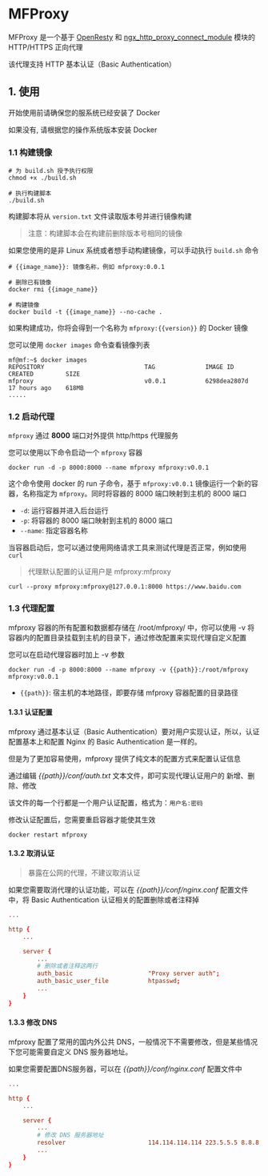 # MFProxy

MFProxy 是一个基于 [OpenResty](https://openresty.org/) 和 [ngx_http_proxy_connect_module](https://github.com/chobits/ngx_http_proxy_connect_module) 模块的 HTTP/HTTPS 正向代理

该代理支持 HTTP 基本认证（Basic Authentication）

## 1. 使用

开始使用前请确保您的服系统已经安装了 Docker

如果没有, 请根据您的操作系统版本安装 Docker


### 1.1 构建镜像

```shell
# 为 build.sh 授予执行权限
chmod +x ./build.sh

# 执行构建脚本
./build.sh
```

构建脚本将从 `version.txt` 文件读取版本号并进行镜像构建

> 注意：构建脚本会在构建前删除版本号相同的镜像


如果您使用的是非 Linux 系统或者想手动构建镜像，可以手动执行 `build.sh` 命令

```shell
# {{image_name}}: 镜像名称，例如 mfproxy:0.0.1

# 删除已有镜像
docker rmi {{image_name}}

# 构建镜像
docker build -t {{image_name}} --no-cache .
```

如果构建成功，你将会得到一个名称为 `mfproxy:{{version}}` 的 Docker 镜像

您可以使用 `docker images` 命令查看镜像列表

```shell
mf@mf:~$ docker images
REPOSITORY                            TAG              IMAGE ID       CREATED         SIZE
mfproxy                               v0.0.1           6298dea2807d   17 hours ago    618MB
.....
```


### 1.2 启动代理

`mfproxy` 通过 **8000** 端口对外提供 http/https 代理服务

您可以使用以下命令启动一个 `mfproxy` 容器

```shell
docker run -d -p 8000:8000 --name mfproxy mfproxy:v0.0.1
```

这个命令使用 docker 的 run 子命令，基于 `mfproxy:v0.0.1` 镜像运行一个新的容器，名称指定为 `mfproxy`。同时将容器的 8000 端口映射到主机的 8000 端口

- `-d`: 运行容器并进入后台运行
- `-p`: 将容器的 8000 端口映射到主机的 8000 端口
- `--name`: 指定容器名称

当容器启动后，您可以通过使用网络请求工具来测试代理是否正常，例如使用 `curl`

> 代理默认配置的认证用户是 mfproxy:mfproxy

```shell
curl --proxy mfproxy:mfproxy@127.0.0.1:8000 https://www.baidu.com
```


### 1.3 代理配置

mfproxy 容器的所有配置和数据都存储在 /root/mfproxy/ 中，你可以使用 -v 将容器内的配置目录挂载到主机的目录下，通过修改配置来实现代理自定义配置

您可以在启动代理容器时加上 -v 参数

```shell
docker run -d -p 8000:8000 --name mfproxy -v {{path}}:/root/mfproxy mfproxy:v0.0.1
```

- `{{path}}`: 宿主机的本地路径，即要存储 mfproxy 容器配置的目录路径



#### 1.3.1 认证配置

mfproxy 通过基本认证（Basic Authentication）要对用户实现认证，所以，认证配置基本上和配置 Nginx 的 Basic Authentication 是一样的。

但是为了更加容易使用，mfproxy 提供了纯文本的配置方式来配置认证信息

通过编辑 *{{path}}/conf/auth.txt* 文本文件，即可实现代理认证用户的 新增、删除、修改

该文件的每一个行都是一个用户认证配置，格式为：`用户名:密码`

修改认证配置后，您需要重启容器才能使其生效

```shell
docker restart mfproxy
```


#### 1.3.2 取消认证

> 暴露在公网的代理，不建议取消认证

如果您需要取消代理的认证功能，可以在 *{{path}}/conf/nginx.conf* 配置文件中，将 Basic Authentication 认证相关的配置删除或者注释掉

```conf
...

http {
    ...

    server {
        ...
        # 删除或者注释这两行
        auth_basic                     "Proxy server auth";
        auth_basic_user_file           htpasswd;
        ...
    }
}
```


#### 1.3.3 修改 DNS

mfproxy 配置了常用的国内外公共 DNS，一般情况下不需要修改，但是某些情况下您可能需要自定义 DNS 服务器地址。

如果您需要配置DNS服务器，可以在 *{{path}}/conf/nginx.conf* 配置文件中

```conf
...

http {
    ...

    server {
        ...
        # 修改 DNS 服务器地址
        resolver                       114.114.114.114 223.5.5.5 8.8.8.8 1.1.1.1 ipv6=off;
        ...
    }
}
```